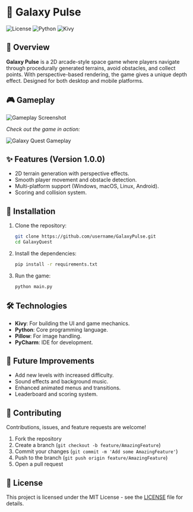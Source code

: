# 🌌 Galaxy Pulse

![License](https://img.shields.io/badge/license-MIT-green)
![Python](https://img.shields.io/badge/python-3.12%2B-blue)
![Kivy](https://img.shields.io/badge/kivy-2.3.0-orange)

## 🚀 Overview

**Galaxy Pulse** is a 2D arcade-style space game where players navigate through procedurally generated terrains, avoid obstacles, and collect points. With perspective-based rendering, the game gives a unique depth effect. Designed for both desktop and mobile platforms.

## 🎮 Gameplay

![Gameplay Screenshot](screenshots/screen1.png)

_Check out the game in action:_

![Galaxy Quest Gameplay](screenshots/gameplay.gif)

## ✨ Features (Version 1.0.0)
- 2D terrain generation with perspective effects.
- Smooth player movement and obstacle detection.
- Multi-platform support (Windows, macOS, Linux, Android).
- Scoring and collision system.

## 🔧 Installation

1. Clone the repository:
    ```bash
    git clone https://github.com/username/GalaxyPulse.git
    cd GalaxyQuest
    ```

2. Install the dependencies:
    ```bash
    pip install -r requirements.txt
    ```

3. Run the game:
    ```bash
    python main.py
    ```

## 🛠️ Technologies

- **Kivy**: For building the UI and game mechanics.
- **Python**: Core programming language.
- **Pillow**: For image handling.
- **PyCharm**: IDE for development.

## 🚀 Future Improvements

- Add new levels with increased difficulty.
- Sound effects and background music.
- Enhanced animated menus and transitions.
- Leaderboard and scoring system.

## 🤝 Contributing

Contributions, issues, and feature requests are welcome!

1. Fork the repository
2. Create a branch (`git checkout -b feature/AmazingFeature`)
3. Commit your changes (`git commit -m 'Add some AmazingFeature'`)
4. Push to the branch (`git push origin feature/AmazingFeature`)
5. Open a pull request


## 📄 License

This project is licensed under the MIT License - see the [LICENSE](LICENSE) file for details.
